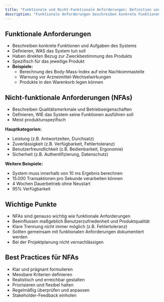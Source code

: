 ```yaml
---
title: "Funktionale und Nicht-Funktionale Anforderungen: Definition und Beispiele"
description: "Funktionale Anforderungen beschreiben konkrete Funktionen des Systems, während nicht-funktionale Anforderungen Qualitätsmerkmale wie Leistung und Zuverlässigkeit definieren. Beide sind essenziell für die Produktqualität und sollten gemeinsam dokumentiert werden."
---
```


## Funktionale Anforderungen
- Beschreiben konkrete Funktionen und Aufgaben des Systems
- Definieren, WAS das System tun soll
- Haben direkten Bezug zur Zweckbestimmung des Produkts
- Spezifisch für das jeweilige Produkt
- **Beispiele:**
	- Berechnung des Body-Mass-Index auf eine Nachkommastelle
	- Warnung vor Arzneimittel-Wechselwirkungen
	- Produkte in den Warenkorb legen können

## Nicht-funktionale Anforderungen (NFAs)
- Beschreiben Qualitätsmerkmale und Betriebseigenschaften  
- Definieren, WIE das System seine Funktionen ausführen soll
- Meist produktunspezifisch

**Hauptkategorien:**
- Leistung (z.B. Antwortzeiten, Durchsatz)
- Zuverlässigkeit (z.B. Verfügbarkeit, Fehlertoleranz)  
- Benutzerfreundlichkeit (z.B. Bedienbarkeit, Ergonomie)
- Sicherheit (z.B. Authentifizierung, Datenschutz)

**Weitere Beispiele:**
- System muss innerhalb von 10 ms Ergebnis berechnen
- 15.000 Transaktionen pro Sekunde verarbeiten können
- 4 Wochen Dauerbetrieb ohne Neustart
- 95% Verfügbarkeit

## Wichtige Punkte
- NFAs sind genauso wichtig wie funktionale Anforderungen
- Beeinflussen maßgeblich Benutzerzufriedenheit und Produktqualität
- Klare Trennung nicht immer möglich (z.B. Fehlertoleranz)
- Sollten gemeinsam mit funktionalen Anforderungen dokumentiert werden
- Bei der Projektplanung nicht vernachlässigen

## Best Practices für NFAs
- Klar und prägnant formulieren
- Messbare Kriterien definieren  
- Realistisch und erreichbar gestalten
- Priorisieren und flexibel halten
- Regelmäßig überprüfen und anpassen
- Stakeholder-Feedback einholen
